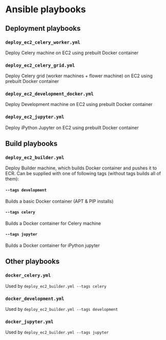 # Ansible playbooks

## Deployment playbooks

### `deploy_ec2_celery_worker.yml`

Deploy Celery machine on EC2 using prebuilt Docker container

### `deploy_ec2_celery_grid.yml`

Deploy Celery grid (worker machines + flower machine) on EC2 using prebuilt Docker container

### `deploy_ec2_development_docker.yml`

Deploy Development machine on EC2 using prebuilt Docker container

### `deploy_ec2_jupyter.yml`

Deploy iPython Jupyter on EC2 using prebuilt Docker container

## Build playbooks

###  `deploy_ec2_builder.yml`

Deploy Builder machine, which builds Docker container and pushes it to ECR. Can be supplied with one of following tags (without tags builds all of them):

#### `--tags development`

Builds a basic Docker container (APT & PIP installs)

#### `--tags celery`

Builds a Docker container for Celery machine

#### `--tags jupyter`

Builds a Docker container for iPython jupyter

## Other playbooks

### `docker_celery.yml`
Used by `deploy_ec2_builder.yml --tags celery`
### `docker_development.yml`
Used by `deploy_ec2_builder.yml --tags development`
### `docker_jupyter.yml`
Used by `deploy_ec2_builder.yml --tags jupyter`





